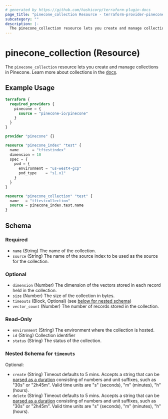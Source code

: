 ```yaml
---
# generated by https://github.com/hashicorp/terraform-plugin-docs
page_title: "pinecone_collection Resource - terraform-provider-pinecone"
subcategory: ""
description: |-
  The pinecone_collection resource lets you create and manage collections in Pinecone. Learn more about collections in the docs hhttps://docs.pinecone.io/guides/indexes/understanding-collections.
---
```


# pinecone_collection (Resource)

The `pinecone_collection` resource lets you create and manage collections in Pinecone. Learn more about collections in the [docs](hhttps://docs.pinecone.io/guides/indexes/understanding-collections).

## Example Usage

```terraform
terraform {
  required_providers {
    pinecone = {
      source = "pinecone-io/pinecone"
    }
  }
}

provider "pinecone" {}

resource "pinecone_index" "test" {
  name      = "tftestindex"
  dimension = 10
  spec = {
    pod = {
      environment = "us-west4-gcp"
      pod_type    = "s1.x1"
    }
  }
}

resource "pinecone_collection" "test" {
  name   = "tftestcollection"
  source = pinecone_index.test.name
}
```

<!-- schema generated by tfplugindocs -->
## Schema

### Required

- `name` (String) The name of the collection.
- `source` (String) The name of the source index to be used as the source for the collection.

### Optional

- `dimension` (Number) The dimension of the vectors stored in each record held in the collection.
- `size` (Number) The size of the collection in bytes.
- `timeouts` (Block, Optional) (see [below for nested schema](#nestedblock--timeouts))
- `vector_count` (Number) The number of records stored in the collection.

### Read-Only

- `environment` (String) The environment where the collection is hosted.
- `id` (String) Collection identifier
- `status` (String) The status of the collection.

<a id="nestedblock--timeouts"></a>
### Nested Schema for `timeouts`

Optional:

- `create` (String) Timeout defaults to 5 mins. Accepts a string that can be [parsed as a duration](https://pkg.go.dev/time#ParseDuration) consisting of numbers and unit suffixes, such as "30s" or "2h45m". Valid time units are "s" (seconds), "m" (minutes), "h" (hours).
- `delete` (String) Timeout defaults to 5 mins. Accepts a string that can be [parsed as a duration](https://pkg.go.dev/time#ParseDuration) consisting of numbers and unit suffixes, such as "30s" or "2h45m". Valid time units are "s" (seconds), "m" (minutes), "h" (hours).
